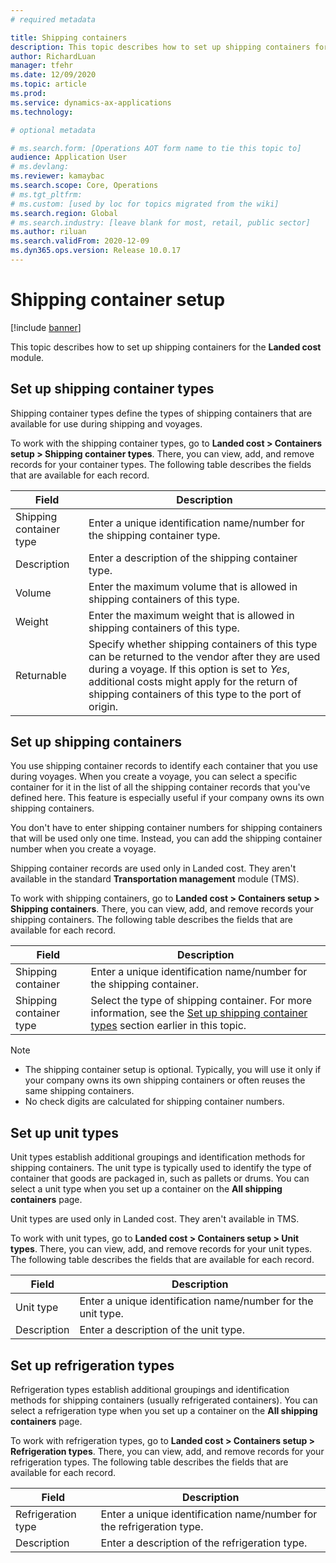 ```yaml
---
# required metadata

title: Shipping containers
description: This topic describes how to set up shipping containers for the Landed cost module.
author: RichardLuan
manager: tfehr
ms.date: 12/09/2020
ms.topic: article
ms.prod: 
ms.service: dynamics-ax-applications
ms.technology: 

# optional metadata

# ms.search.form: [Operations AOT form name to tie this topic to]
audience: Application User
# ms.devlang: 
ms.reviewer: kamaybac
ms.search.scope: Core, Operations
# ms.tgt_pltfrm: 
# ms.custom: [used by loc for topics migrated from the wiki]
ms.search.region: Global
# ms.search.industry: [leave blank for most, retail, public sector]
ms.author: riluan
ms.search.validFrom: 2020-12-09
ms.dyn365.ops.version: Release 10.0.17
---
```


# Shipping container setup

[!include [banner](../includes/banner.md)]

This topic describes how to set up shipping containers for the **Landed cost** module.

## <a id="shipping-container-types"></a>Set up shipping container types

Shipping container types define the types of shipping containers that are available for use during shipping and voyages.

To work with the shipping container types, go to **Landed cost \> Containers setup \> Shipping container types**. There, you can view, add, and remove records for your container types. The following table describes the fields that are available for each record.

| Field | Description |
|---|---|
| Shipping container type | Enter a unique identification name/number for the shipping container type. |
| Description | Enter a description of the shipping container type. |
| Volume | Enter the maximum volume that is allowed in shipping containers of this type. |
| Weight | Enter the maximum weight that is allowed in shipping containers of this type. |
| Returnable | Specify whether shipping containers of this type can be returned to the vendor after they are used during a voyage. If this option is set to *Yes*, additional costs might apply for the return of shipping containers of this type to the port of origin. |

## Set up shipping containers

You use shipping container records to identify each container that you use during voyages. When you create a voyage, you can select a specific container for it in the list of all the shipping container records that you've defined here. This feature is especially useful if your company owns its own shipping containers.

You don't have to enter shipping container numbers for shipping containers that will be used only one time. Instead, you can add the shipping container number when you create a voyage.

Shipping container records are used only in Landed cost. They aren't available in the standard **Transportation management** module (TMS).

To work with shipping containers, go to **Landed cost \> Containers setup \> Shipping containers**. There, you can view, add, and remove records your shipping containers. The following table describes the fields that are available for each record.

| Field | Description |
|---|---|
| Shipping container | Enter a unique identification name/number for the shipping container. |
| Shipping container type | Select the type of shipping container. For more information, see the [Set up shipping container types](#shipping-container-types) section earlier in this topic. |

> [!NOTE]
> - The shipping container setup is optional. Typically, you will use it only if your company owns its own shipping containers or often reuses the same shipping containers.
> - No check digits are calculated for shipping container numbers.

<a name="unit-types"></a>

## Set up unit types

Unit types establish additional groupings and identification methods for shipping containers. The unit type is typically used to identify the type of container that goods are packaged in, such as pallets or drums. You can select a unit type when you set up a container on the **All shipping containers** page.

Unit types are used only in Landed cost. They aren't available in TMS.

To work with unit types, go to **Landed cost \> Containers setup \> Unit types**. There, you can view, add, and remove records for your unit types. The following table describes the fields that are available for each record.

| Field | Description |
|---|---|
| Unit type | Enter a unique identification name/number for the unit type. |
| Description | Enter a description of the unit type. |

<a name="refrigeration-types"></a>

## Set up refrigeration types

Refrigeration types establish additional groupings and identification methods for shipping containers (usually refrigerated containers). You can select a refrigeration type when you set up a container on the **All shipping containers** page.

To work with refrigeration types, go to **Landed cost \> Containers setup \> Refrigeration types**. There, you can view, add, and remove records for your refrigeration types. The following table describes the fields that are available for each record.

| Field | Description |
|---|---|
| Refrigeration type | Enter a unique identification name/number for the refrigeration type. |
| Description | Enter a description of the refrigeration type. |
